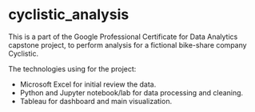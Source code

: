 # cyclistic_analysis
This is a part of the Google Professional Certificate for Data Analytics capstone project, to perform analysis for a fictional bike-share company Cyclistic.

The technologies using for the project:
* Microsoft Excel for initial review the data.
* Python and Jupyter notebook/lab for data processing and cleaning.
* Tableau for dashboard and main visualization.

